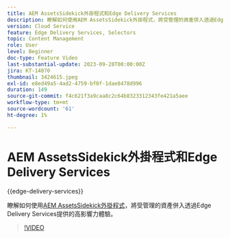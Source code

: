 ```yaml
---
title: AEM AssetsSidekick外掛程式和Edge Delivery Services
description: 瞭解如何使用AEM AssetsSidekick外掛程式，將受管理的資產併入透過Edge Delivery Services提供的高影響力體驗。
version: Cloud Service
feature: Edge Delivery Services, Selectors
topic: Content Management
role: User
level: Beginner
doc-type: Feature Video
last-substantial-update: 2023-09-28T00:00:00Z
jira: KT-14070
thumbnail: 3424615.jpeg
exl-id: e8ed49a5-4ad2-4759-bf0f-1dae8478d996
duration: 149
source-git-commit: f4c621f3a9caa8c2c64b8323312343fe421a5aee
workflow-type: tm+mt
source-wordcount: '61'
ht-degree: 1%

---
```


# AEM AssetsSidekick外掛程式和Edge Delivery Services

{{edge-delivery-services}}

瞭解如何使用[AEM AssetsSidekick外掛程式](https://www.hlx.live/developer/configuring-aem-assets-sidekick-plugin)，將受管理的資產併入透過Edge Delivery Services提供的高影響力體驗。

>[!VIDEO](https://video.tv.adobe.com/v/3424615/?learn=on)
